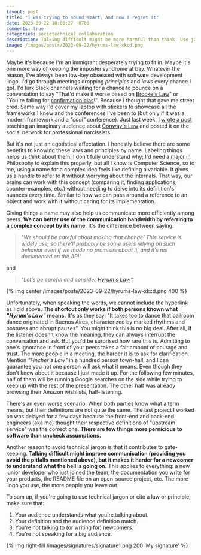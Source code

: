 ```yaml
---
layout: post
title: "I was trying to sound smart, and now I regret it"
date: 2023-09-22 10:00:27 -0700
comments: true
categories: sociotechnical collaboration
description: Talking difficult might be more harmful than think. Use jargon with care.
image: /images/posts/2023-09-22/hyrums-law-xkcd.png
---
```


Maybe it's because I'm an immigrant desperately trying to fit in. Maybe it's one more way of keeping the imposter syndrome at bay. Whatever the reason, I've always been low-key obsessed with software development lingo. I'd go through meetings dropping _principles_ and _laws_ every chance I got. I'd lurk Slack channels waiting for a chance to pounce on a conversation to say "That'd make it worse based on [Brooke's Law](https://en.wikipedia.org/wiki/Brooks%27s_law)" or "You're falling for [confirmation bias](https://en.wikipedia.org/wiki/Confirmation_bias)!". Because I thought that gave me street cred. Same way I'd cover my laptop with stickers to showcase all the frameworks I knew and the conferences I've been to (but only if it was a modern framework and a _"cool"_ conference). Just last week, I [wrote a post](https://jivimberg.io/blog/2023/09/04/the-inverse-conway-maneuver/) teaching an imaginary audience about [Conway's Law](https://en.wikipedia.org/wiki/Conway%27s_law) and posted it on the social network for professional narcissists. 

<!--more-->

But it's not just an egotistical affectation. I honestly believe there are some benefits to knowing these laws and principles by name. Labeling things helps us _think_ about them. I don't fully understand why; I'd need a major in Philosophy to explain this properly, but all I know is Computer Science, so to me, using a name for a complex idea feels like defining a variable. It gives us a handle to refer to it without worrying about the internals. That way, our brains can work with this concept (comparing it, finding applications, counter-examples, etc.) without needing to delve into its definition's nuances every time. Similar to how we can pass around a reference to an object and work with it without caring for its implementation.  

Giving things a name may also help us communicate more efficiently among peers. **We can better use of the communication bandwidth by referring to a complex concept by its name.** It's the difference between saying:

> _"We should be careful about making that change! This service is widely use, so there'll probably be some users relying on such behavior even if we made no promises about it, and it's not documented on the API"_ 
 
and 

> _"Let's be careful and consider [Hyrum's Law](https://www.hyrumslaw.com/)"._ 

{% img center /images/posts/2023-09-22/hyrums-law-xkcd.png 400 %}

Unfortunately, when speaking the words, we cannot include the hyperlink as I did above. **The shortcut only works if both persons known what _"Hyrum's Law"_ means.** It's as they say: "It takes too to dance that ballroom dance originated in Buenos Aires, characterized by marked rhythms and postures and abrupt pauses". You might think this is no big deal. After all, if the listener doesn't know the meaning, they can always interrupt the conversation and ask. But you'd be surprised how rare this is. Admitting to one's ignorance in front of your peers takes a fair amount of courage and trust. The more people in a meeting, the harder it is to ask for clarification. Mention _"Fincher's Law"_ in a hundred person town-hall, and I can guarantee you not one person will ask what it means. Even though they don't know about it because I just made it up. For the following few minutes, half of them will be running Google searches on the side while trying to keep up with the rest of the presentation. The other half was already browsing their Amazon wishlists, half-listening.

 There's an even worse scenario: When both parties know what a term means, but their definitions are not quite the same. The last project I worked on was delayed for a few days because the front-end and back-end engineers (aka me) thought their respective definitions of "upstream service" was the correct one. **There are few things more pernicious to software than uncheck assumptions.**

Another reason to avoid technical jargon is that it contributes to gate-keeping. **Talking difficult might improve communication (providing you avoid the pitfalls mentioned above), but it makes it harder for a newcomer to understand what the hell is going on.** This applies to everything: a new junior developer who just joined the team, the documentation you write for your products, the README file on an open-source project, etc. The more lingo you use, the more people you leave out. 

To sum up, if you're going to use technical jargon or cite a law or principle, make sure that:

1. Your audience understands what you're talking about.
2. Your definition and the audience definition match.
3. You're not talking to (or writing for) newcomers.
4. You're not speaking for a big audience.

{% img right-fill /images/signatures/signature1.png 200 ‘My signature’ %}
